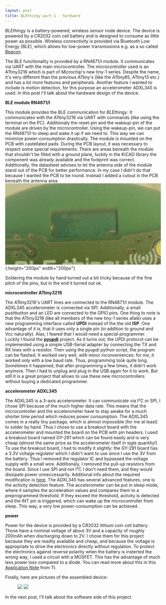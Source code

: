 ```yaml
---
layout: post
title: BLEthingy part 1 - hardware
---
```

*BLEthingy* is a battery-powered, wireless sensor node device. The device is powered by a CR2032 coin cell battery and is designed to consume as little power as possible. Wireless connectivity is provided via Bluetooth Low Energy (BLE), which allows for low-power transmissions e.g. as a so called [Beacon](https://en.wikipedia.org/wiki/Bluetooth_low_energy_beacon).  

<!--excerpt-->

The BLE functionality is provided by a RN4871/I module. It communicates via UART with the main microcontroller. The microcontroller used is an ATtiny3216 which is part of Microchip's new tiny-1 series. Despite the name, it's very different than the previous ATtiny's (like the ATtiny85, ATtiny13 etc.) and has a lot more features and peripherals. Another feature I wanted to include is motion detection, for this purpose an accelerometer ADXL345 is used. In this post I'll talk about the hardware design of the device.


**BLE module RN4871/I**

This module provides the BLE communication for *BLEthingy*. It communicates with the ATtiny3216 via UART with commands (like using the terminal on the PC). Additionaly the reset-pin and the wakeup-pin of the module are driven by the microcontroller. Using the wakeup-pin, we can put the RN4871/I to sleep and wake it up if we need to. This way we can minimize power-consumption drastically. The module is mounted on the PCB with castellated pads. During the PCB layout, it was necessary to respect some special requirements. There are areas beneath the module that shouldn't be filled with a ground plane, luckily in the KiCAD library the component was already available and the footprint was correct. Additionally, the datasheet advises to let the antenna side of the module stand out of the PCB for better performance. In my case I didn't do that because I wanted the PCB to be round. Instead I added a cutout in the PCB beneath the antenna area.
![BLE_RF_cutout](https://github.com/MarcelMG/marcelmg.github.io/raw/master/images/BLE_RF_cutout.jpg){:height="200px" width="200px"}

Soldering the module by hand turned out a bit tricky because of the fine pitch of the pins, but in the end it turned out ok.

**microcontroller ATtiny3216**

The ATtiny3216's UART lines are connected to the RN4871/I module. The ADXL345 accelerometer is connected via SPI. Additionally, a small pushbutton and an LED are connected to the GPIO pins.
One thing to note is that the ATtiny3216 (like all members of the new tiny-1 series afaik) uses a new programming interface called **UPDI** instead of the the old **ISP**. One advantage of it is, that it uses only a single pin (in addition to ground and Vcc naturally). Alas, I feared that I would need a special programmer. Luckily I found the [**pyupdi**](https://github.com/mraardvark/pyupdi) project. As it turns out, the UPDI protocol can be implemented using a simple USB-Serial adapter by connecting the TX and RX lines with a resistor. Then using the pyupdi python script, the program can be flashed. It worked very well, with minor inconveniences: for me, it worked only with a low baud rate. Thus, programming took quite long. Sometimes it happened, that after programming a few times, it didn't work anymore. Then I had to unplug and plug in the USB again for it to work. But still it is a great project that allows to use these new microcontrollers without buying a dedicated programmer.

**accelerometer ADXL345**

The ADXL345 is a 3-axis accelerometer. It can communicate via I²C or SPI, I chose SPI because of the much higher data rate. This means that the microcontroller and the accelerometer have to stay awake for a much shorter time period which reduces power consumption. The ADXL345 comes in a really tiny package, which is almost impossible (for me at least) to solder by hand. Thus I chose to use a breakout board with the accelerometer and mounted the board on the PCB with pin headers. I used a breakout board named *GY-291* which can be found easily and is very cheap (almost the same price as the accelerometer itself in sigle quantity!). To use the breakout board, I had to modify it slightly: the GY-291 board has a 3.3V voltage regulator which I didn't want to use since I use the 3V from the battery. Thus I removed the regulator IC and bypassed the voltage supply with a small wire. Additionaly, I removed the pull-up resistors from the board. Since I use SPI and not I²C I don't need them, and they would dissipate power unneccessarily. Additional info about the required modification is [here](https://github.com/MarcelMG/BLE_thingy/blob/master/hardware/GY-291_mod.md).
The ADXL345 has several advanced features, one is the activity detection feature. The accelerometer can be put in sleep mode, where it samples the acceleration values and compares them to a preprogrammed threshold. If they exceed the threshold, activity is detected and the INT pin is triggered, which can wake up the microcontroller from sleep. This way, a very low power-consumption can be achieved.

**power**

Power for the device is provided by a CR2032 lithium coin cell battery. Those have a nominal voltage of about 3V and a capacity of roughly 200mAh when discharging down to 2V. I chose them for this project because they are readily available and cheap, and because the voltage is appropriate to drive the electronics directly without regulation. To protect the electronics against reverse polarity when the battery is insterted the wrong way, I used a circuit with a MOSFET. This has the advantage of much less power loss compared to a diode. You can read more about this in this [Application Note](http://www.ti.com/lit/an/slva139/slva139.pdf) from TI.

Finally, here are pictures of the assembled device:


<figure class="half">
	<img src="https://github.com/MarcelMG/BLE_thingy/raw/master/hardware/front_view.jpg">
	<img src="https://github.com/MarcelMG/BLE_thingy/raw/master/hardware/back_view.jpg">
</figure>



In the next post, I'll talk about the software side of this project.












